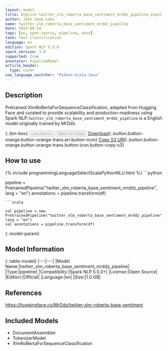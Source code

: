 ```yaml
---
layout: model
title: English twitter_xlm_roberta_base_sentiment_mrddz_pipeline pipeline XlmRoBertaForSequenceClassification from MrDdz
author: John Snow Labs
name: twitter_xlm_roberta_base_sentiment_mrddz_pipeline
date: 2024-09-14
tags: [en, open_source, pipeline, onnx]
task: Text Classification
language: en
edition: Spark NLP 5.5.0
spark_version: 3.0
supported: true
annotator: PipelineModel
article_header:
  type: cover
use_language_switcher: "Python-Scala-Java"
---
```


## Description

Pretrained XlmRoBertaForSequenceClassification, adapted from Hugging Face and curated to provide scalability and production-readiness using Spark NLP.`twitter_xlm_roberta_base_sentiment_mrddz_pipeline` is a English model originally trained by MrDdz.

{:.btn-box}
<button class="button button-orange" disabled>Live Demo</button>
<button class="button button-orange" disabled>Open in Colab</button>
[Download](https://s3.amazonaws.com/auxdata.johnsnowlabs.com/public/models/twitter_xlm_roberta_base_sentiment_mrddz_pipeline_en_5.5.0_3.0_1726317743490.zip){:.button.button-orange.button-orange-trans.arr.button-icon}
[Copy S3 URI](s3://auxdata.johnsnowlabs.com/public/models/twitter_xlm_roberta_base_sentiment_mrddz_pipeline_en_5.5.0_3.0_1726317743490.zip){:.button.button-orange.button-orange-trans.button-icon.button-copy-s3}

## How to use



<div class="tabs-box" markdown="1">
{% include programmingLanguageSelectScalaPythonNLU.html %}
```python

pipeline = PretrainedPipeline("twitter_xlm_roberta_base_sentiment_mrddz_pipeline", lang = "en")
annotations =  pipeline.transform(df)   

```
```scala

val pipeline = new PretrainedPipeline("twitter_xlm_roberta_base_sentiment_mrddz_pipeline", lang = "en")
val annotations = pipeline.transform(df)

```
</div>

{:.model-param}
## Model Information

{:.table-model}
|---|---|
|Model Name:|twitter_xlm_roberta_base_sentiment_mrddz_pipeline|
|Type:|pipeline|
|Compatibility:|Spark NLP 5.5.0+|
|License:|Open Source|
|Edition:|Official|
|Language:|en|
|Size:|1.0 GB|

## References

https://huggingface.co/MrDdz/twitter-xlm-roberta-base-sentiment

## Included Models

- DocumentAssembler
- TokenizerModel
- XlmRoBertaForSequenceClassification